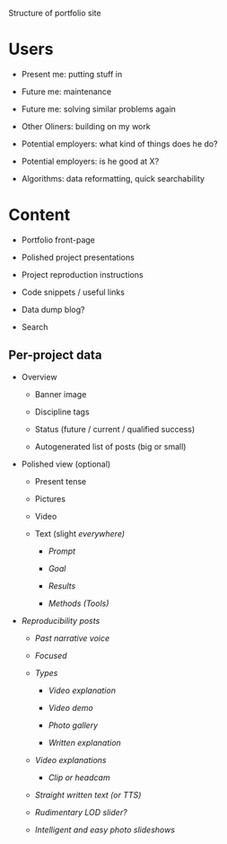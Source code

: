 ---
---

Structure of portfolio site

# Users

* Present me: putting stuff in

* Future me: maintenance 

* Future me: solving similar problems again

* Other Oliners: building on my work

* Potential employers: what kind of things does he do?

* Potential employers: is he good at X?

* Algorithms: data reformatting, quick searchability

# Content

* Portfolio front-page

* Polished project presentations

* Project reproduction instructions 

* Code snippets / useful links

* Data dump blog? 

* Search

## Per-project data

* Overview

    * Banner image

    * Discipline tags

    * Status (future / current / qualified success)

    * Autogenerated list of posts (big or small)

* Polished view (optional)

    * Present tense

    * Pictures

    * Video

    * Text (slight <em> everywhere)

        * Prompt

        * Goal

        * Results

        * Methods (Tools)

* Reproducibility posts

    * Past narrative voice

    * Focused

    * Types

        * Video explanation

        * Video demo

        * Photo gallery 

        * Written explanation

    * Video explanations 

        * Clip or headcam

    * Straight written text (or TTS)

    * Rudimentary LOD slider?

    * Intelligent and easy photo slideshows

